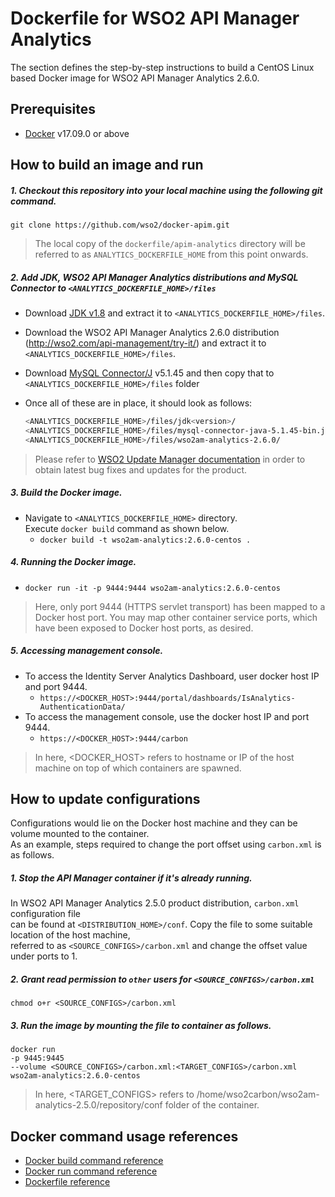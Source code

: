 # Dockerfile for WSO2 API Manager Analytics #
The section defines the step-by-step instructions to build a CentOS Linux based  Docker image for WSO2 API Manager Analytics 2.6.0.

## Prerequisites

* [Docker](https://www.docker.com/get-docker) v17.09.0 or above

## How to build an image and run
##### 1. Checkout this repository into your local machine using the following git command.
```
git clone https://github.com/wso2/docker-apim.git
```

>The local copy of the `dockerfile/apim-analytics` directory will be referred to as `ANALYTICS_DOCKERFILE_HOME` from this point onwards.

##### 2. Add JDK, WSO2 API Manager Analytics distributions and MySQL Connector to `<ANALYTICS_DOCKERFILE_HOME>/files`
- Download [JDK v1.8](http://www.oracle.com/technetwork/java/javase/downloads/jdk8-downloads-2133151.html) 
and extract it to `<ANALYTICS_DOCKERFILE_HOME>/files`.
- Download the WSO2 API Manager Analytics 2.6.0 distribution (http://wso2.com/api-management/try-it/)
and extract it to `<ANALYTICS_DOCKERFILE_HOME>/files`.
- Download [MySQL Connector/J](https://dev.mysql.com/downloads/connector/j/) v5.1.45 and then copy that to `<ANALYTICS_DOCKERFILE_HOME>/files` folder <br>
- Once all of these are in place, it should look as follows:

  ```bash
  <ANALYTICS_DOCKERFILE_HOME>/files/jdk<version>/
  <ANALYTICS_DOCKERFILE_HOME>/files/mysql-connector-java-5.1.45-bin.jar
  <ANALYTICS_DOCKERFILE_HOME>/files/wso2am-analytics-2.6.0/
  ```

>Please refer to [WSO2 Update Manager documentation](https://docs.wso2.com/display/WUM300/WSO2+Update+Manager)
in order to obtain latest bug fixes and updates for the product.

##### 3. Build the Docker image.
- Navigate to `<ANALYTICS_DOCKERFILE_HOME>` directory. <br>
  Execute `docker build` command as shown below.
    + `docker build -t wso2am-analytics:2.6.0-centos .`
    
##### 4. Running the Docker image.
- `docker run -it -p 9444:9444 wso2am-analytics:2.6.0-centos`
>Here, only port 9444 (HTTPS servlet transport) has been mapped to a Docker host port.
You may map other container service ports, which have been exposed to Docker host ports, as desired.

##### 5. Accessing management console.
- To access the Identity Server Analytics Dashboard, user docker host IP and port 9444.
    + `https://<DOCKER_HOST>:9444/portal/dashboards/IsAnalytics-AuthenticationData/`
- To access the management console, use the docker host IP and port 9444.
    + `https://<DOCKER_HOST>:9444/carbon`
    
>In here, <DOCKER_HOST> refers to hostname or IP of the host machine on top of which containers are spawned.


## How to update configurations
Configurations would lie on the Docker host machine and they can be volume mounted to the container. <br>
As an example, steps required to change the port offset using `carbon.xml` is as follows.

##### 1. Stop the API Manager container if it's already running.
In WSO2 API Manager Analytics 2.5.0 product distribution, `carbon.xml` configuration file <br>
can be found at `<DISTRIBUTION_HOME>/conf`. Copy the file to some suitable location of the host machine, <br>
referred to as `<SOURCE_CONFIGS>/carbon.xml` and change the offset value under ports to 1.

##### 2. Grant read permission to `other` users for `<SOURCE_CONFIGS>/carbon.xml`
```
chmod o+r <SOURCE_CONFIGS>/carbon.xml
```

##### 3. Run the image by mounting the file to container as follows.
```
docker run 
-p 9445:9445
--volume <SOURCE_CONFIGS>/carbon.xml:<TARGET_CONFIGS>/carbon.xml
wso2am-analytics:2.6.0-centos
```

>In here, <TARGET_CONFIGS> refers to /home/wso2carbon/wso2am-analytics-2.5.0/repository/conf folder of the container.


## Docker command usage references

* [Docker build command reference](https://docs.docker.com/engine/reference/commandline/build/)
* [Docker run command reference](https://docs.docker.com/engine/reference/run/)
* [Dockerfile reference](https://docs.docker.com/engine/reference/builder/)
